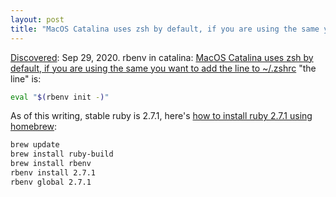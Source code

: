 ```yaml
---
layout: post
title: "MacOS Catalina uses zsh by default, if you are using the same you want to add the line to ~/.zshrc"
---
```

[Discovered](http://rolandtanglao.com/2020/07/29/p1-blogthis-checkvist-list-links-to-blog/): Sep 29, 2020. rbenv in catalina: [MacOS Catalina uses zsh by default, if you are using the same you want to add the line to ~/.zshrc](https://stackoverflow.com/questions/58790425/why-rbenv-does-not-work-on-mac-os-catalina) "the line" is:
```sh
eval "$(rbenv init -)"
```
As of this writing, stable ruby is 2.7.1, here's [how to install ruby 2.7.1 using homebrew](https://stackoverflow.com/questions/36485180/how-to-update-ruby-with-homebrew):
```sh
brew update
brew install ruby-build
brew install rbenv
rbenv install 2.7.1
rbenv global 2.7.1
```
